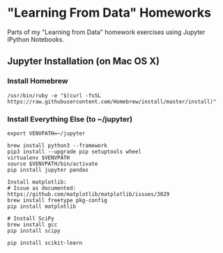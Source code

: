 # "Learning From Data" Homeworks

Parts of my "Learning from Data" homework exercises using Jupyter IPython Notebooks.

## Jupyter Installation (on Mac OS X)

### Install Homebrew
```
/usr/bin/ruby -e "$(curl -fsSL https://raw.githubusercontent.com/Homebrew/install/master/install)"
```

### Install Everything Else (to ~/jupyter)
```
export VENVPATH=~/jupyter

brew install python3 --framework
pip3 install --upgrade pip setuptools wheel
virtualenv $VENVPATH
source $VENVPATH/bin/activate
pip install jupyter pandas

Install matplotlib:
# Issue as documented: https://github.com/matplotlib/matplotlib/issues/3029
brew install freetype pkg-config
pip install matplotlib

# Install SciPy
brew install gcc
pip install scipy

pip install scikit-learn
```

